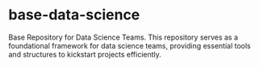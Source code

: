 # base-data-science
Base Repository for Data Science Teams. This repository serves as a foundational framework for data science teams, providing essential tools and structures to kickstart projects efficiently.
